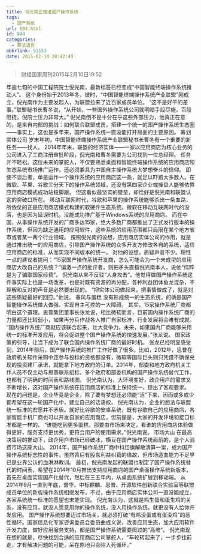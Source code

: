 ```yaml
---
title: 倪光南正推进国产操作系统
tags:
  - 国产系统
url: 804.html
id: 804
categories:
  - 算法语言
abbrlink: 51153
date: 2015-02-10 20:42:49
---
```


> 财经国家周刊2015年2月10日19:52

年逾七旬的中国工程院院士倪光南，最新标签已经变成“中国智能终端操作系统推动人”。 这个身份始于2013年冬，彼时，“中国智能终端操作系统产业联盟”刚成立，倪光南作为主要发起人，为联盟拉来了近百家成员单位。 “这不是好干的差事。”联盟秘书长曹冬说，“从开始，一些国外操作系统公司就明暗手段尽施，百般阻挠，倪院士压力非常大。” 倪光南倒不是十分在乎这些外部压力，他真正在意的，是来自内部的挑战：如何联合联盟成员，搭建一个统一的国产操作系统生态圈——事实上，这也是多年来，国产操作系统一直没能打开局面的主要原因。 筹划实体公司 岁末年初，中国智能终端操作系统产业联盟秘书长曹冬有一个重要的新任务——找人。 2014年年末，联盟的经济实体——一家以应用商店为核心业务的公司进入了工商注册审批阶段，倪光南和曹冬需要为公司找到一位总经理。 任务并不轻松。这位未来的掌舵人，不仅要熟悉桌面和智能终端操作系统的应用商店和生态系统市场推广运作，还必须兼具为中国自主操作系统大梦想奋斗的信仰。 即使不谈后者，单是运作一个操作系统的应用商店这一条，就足以吓跑大多数人。在微软、苹果、谷歌三分天下的操作系统领域，还没有第四家企业或操盘人能够依靠应用商店模式成功站稳脚跟。 但这看似最坚实的壁垒，却恰好是倪光南和联盟认定的突破口所在。 移动互联网时代，谷歌和苹果的操作系统能够杀出一条血路，所依仗的正是应用商店模式构建的软硬件生态系统。微软在移动互联网时代的没落，也是因为延误时机，没能成功推广基于Windows系统的应用商店。 而在中国，从事操作系统开发的厂商多达15家，绝大多数厂商都推出了正式发行版本的操作系统，但因为缺乏通用的应用软件，这些系统的应用范围都只局限在某个地方省市或者某一两个行业领域。 按照倪光南的设想，应用商店实体公司的作用，就是通过推出统一的应用商店，引导国产操作系统的众多开发方修改各自的系统，适应应用商店的标准，从而实现不同版本的统一。 对他的设想，质疑声音不少。理性一点的建议者提问：“15家国产操作系统开发商，怎么可能会为一个未成型的应用商店大改自己的系统？”偏激一点的批评者，则把矛头直指倪光南本人，说他“纯粹是为了骗取国家经费”。 倪光南从来不反驳“人身攻击”。他觉得做国产操作系统这件事实际上也是一场改革，也是对既有资源的再分配，各种利益团体鱼龙混杂，不理解和反对的声音是必然要出现的。 “把实体公司做起来，把事情做成了，就是对这些质疑最好的回应。”他说。 春风与蛋糕 没有形成统一的生态系统，的确是国产智能操作系统做大做强、实现自主可控的一大障碍。 其实，15家操作系统厂商都明白这个道理。思普集团董事长张龙说，相比微软而言，目前国内操作系统厂商的力量都还比较弱小，如果再分兵作战各人推广自家标准，行业发展将会难有成就。 “国内操作系统厂商就应该联合起来，壮大竞争力。未来，如果国内厂商能够采用统一的标准开发应用，将会促进整个国产操作系统的快速发展。”张龙说。 国家政策的引导，让当下成为了联合国内操作系统厂商的最好时机。 张龙已经明显感受到，2014年前后，国产操作系统的推广工作好做了很多。比如，2012年，思普在政府机关软件采购中连参与投标的资格都没有，微软等国际巨头则只凭借不确保兑现的投资建厂承诺，就能拿下地方政府的订单。2014年，部委和地方政府机关工作人员不仅主动与思普联系招标，多个政府和部委机构的国产操作系统替代工作，也都有了明确的时间表和路线图。 倪光南认为，大环境变好，政企用户的需求又不断增长，这对国产操作系统在应用商店的标准上保持统一，提出了客观要求。 现在的问题是，企业毕竟是企业，除了要有梦想还必须能“活”下来，因而或多或少都希望在这一轮国产化中，建立自己的话语权。 倪光南认为，企业的想法与联盟统一标准的宏愿并不矛盾。就好比谷歌的安卓系统，既有谷歌自己的应用商店，各家智能手机厂商也可以开发自家的应用商店，但前提是，大家的开发环境和接口标准都是一样的。 “谁能吃到更多蛋糕，那要由市场来决定，看谁的应用商店体验做得更好，服务支持更优秀，更符合用户的使用需求。”倪光南说。 市场大山 在最高决策层的推动下，政企用户市场已经破冰，横亘在国产操作系统面前的，是个人消费市场这座大山。 2014年，国产操作系统厂商中科红旗解散清算一案，成为国产操作系统标志性的事件，虽然背后有股东利益纠葛的缘故，但市场造血能力不足早已是业界公认的血淋淋教训。 最初，倪光南发起的联盟也制定了国产操作系统替代的时间表，希望在2014年10月推出支持应用商店的国产桌面操作系统新版本，首先在桌面实现国产化替代，然后在三五年内，从桌面系统扩展到移动端。 从2014年9月一直到年底，普华、中标麒麟、思普、开源软件创新联合实验室等联盟成员单位的新版操作系统相继发布，不过，由于应用商店实体公司一直没能成立，各家系统统一标准的愿望也未能实现。 倪光南认为，这就是鸡生蛋和蛋生鸡的关系，没有应用，就没人愿意用你的操作系统，没人用操作系统，就更没有人给你开发应用。 国产操作系统想要迈过市场关，就必须打破“有鸡没蛋或有蛋没鸡”的恶性循环。国家信息化专家咨询委员会委员曲成义说，改善应用生态，加大应用软件开发力度，做好应用服务支持，都是国产操作系统需要爬过的“高坡”。 倪光南现在想的就是，尽快找到合适的应用商店公司掌舵人，“车轮转起来了，一步步往前走，才有解决问题的可能，呆在原地只会陷入死循环。”